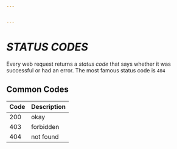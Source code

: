 ```yaml
---


---
```


<h1 id="status-codes"><em>STATUS CODES</em></h1>
<p>Every web request returns a <em>status code</em> that says whether it was successful or had an error. The most famous status code is <code>404</code></p>
<h2 id="common-codes">Common Codes</h2>

<table>
<thead>
<tr>
<th>Code</th>
<th>Description</th>
</tr>
</thead>
<tbody>
<tr>
<td>200</td>
<td>okay</td>
</tr>
<tr>
<td>403</td>
<td>forbidden</td>
</tr>
<tr>
<td>404</td>
<td>not found</td>
</tr>
</tbody>
</table>
